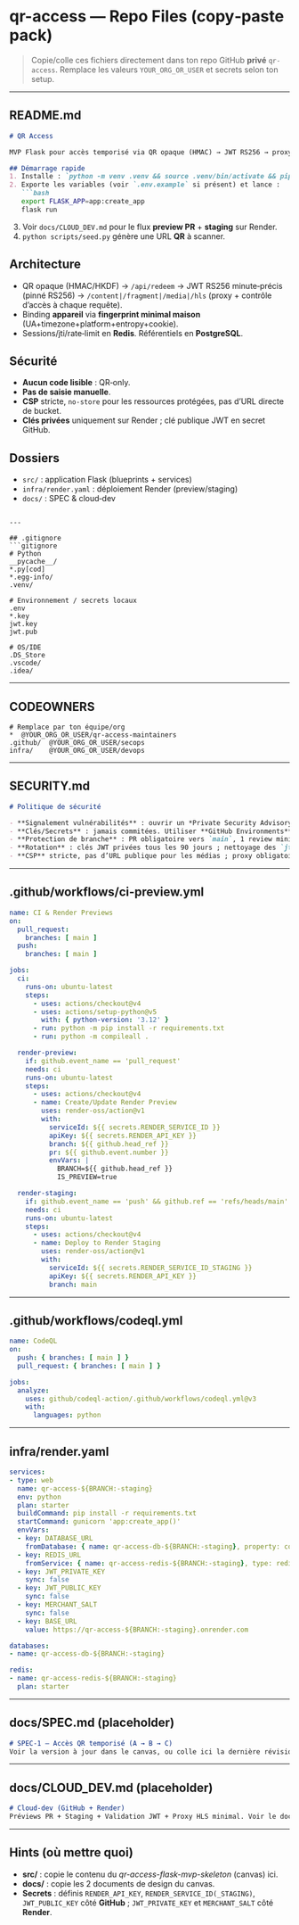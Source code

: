 # qr-access — Repo Files (copy‑paste pack)

> Copie/colle ces fichiers directement dans ton repo GitHub **privé** `qr-access`. Remplace les valeurs `YOUR_ORG_OR_USER` et secrets selon ton setup.

---

## README.md

````md
# QR Access

MVP Flask pour accès temporisé via QR opaque (HMAC) → JWT RS256 → proxy (HTML/Fragments/Images/HLS pré‑généré).

## Démarrage rapide
1. Installe : `python -m venv .venv && source .venv/bin/activate && pip install -r requirements.txt`
2. Exporte les variables (voir `.env.example` si présent) et lance :
   ```bash
   export FLASK_APP=app:create_app
   flask run
````

3. Voir `docs/CLOUD_DEV.md` pour le flux **preview PR** + **staging** sur Render.
4. `python scripts/seed.py` génère une URL **QR** à scanner.

## Architecture

- QR opaque (HMAC/HKDF) → `/api/redeem` → JWT RS256 minute‑précis (pinné RS256) → `/content|/fragment|/media|/hls` (proxy + contrôle d’accès à chaque requête).
- Binding **appareil** via **fingerprint minimal maison** (UA+timezone+platform+entropy+cookie).
- Sessions/jti/rate‑limit en **Redis**. Référentiels en **PostgreSQL**.

## Sécurité

- **Aucun code lisible** : QR‑only.
- **Pas de saisie manuelle**.
- **CSP** stricte, `no-store` pour les ressources protégées, pas d’URL directe de bucket.
- **Clés privées** uniquement sur Render ; clé publique JWT en secret GitHub.

## Dossiers

- `src/` : application Flask (blueprints + services)
- `infra/render.yaml` : déploiement Render (preview/staging)
- `docs/` : SPEC & cloud‑dev

````

---

## .gitignore
```gitignore
# Python
__pycache__/
*.py[cod]
*.egg-info/
.venv/

# Environnement / secrets locaux
.env
*.key
jwt.key
jwt.pub

# OS/IDE
.DS_Store
.vscode/
.idea/
````

---

## CODEOWNERS

```text
# Remplace par ton équipe/org
*  @YOUR_ORG_OR_USER/qr-access-maintainers
.github/  @YOUR_ORG_OR_USER/secops
infra/    @YOUR_ORG_OR_USER/devops
```

---

## SECURITY.md

```md
# Politique de sécurité

- **Signalement vulnérabilités** : ouvrir un *Private Security Advisory* sur GitHub.
- **Clés/Secrets** : jamais commitées. Utiliser **GitHub Environments** et variables Render.
- **Protection de branche** : PR obligatoire vers `main`, 1 review mini, CodeQL requis.
- **Rotation** : clés JWT privées tous les 90 jours ; nettoyage des `jti` expirés.
- **CSP** stricte, pas d’URL publique pour les médias ; proxy obligatoire.
```

---

## .github/workflows/ci-preview\.yml

```yaml
name: CI & Render Previews
on:
  pull_request:
    branches: [ main ]
  push:
    branches: [ main ]

jobs:
  ci:
    runs-on: ubuntu-latest
    steps:
      - uses: actions/checkout@v4
      - uses: actions/setup-python@v5
        with: { python-version: '3.12' }
      - run: python -m pip install -r requirements.txt
      - run: python -m compileall .

  render-preview:
    if: github.event_name == 'pull_request'
    needs: ci
    runs-on: ubuntu-latest
    steps:
      - uses: actions/checkout@v4
      - name: Create/Update Render Preview
        uses: render-oss/action@v1
        with:
          serviceId: ${{ secrets.RENDER_SERVICE_ID }}
          apiKey: ${{ secrets.RENDER_API_KEY }}
          branch: ${{ github.head_ref }}
          pr: ${{ github.event.number }}
          envVars: |
            BRANCH=${{ github.head_ref }}
            IS_PREVIEW=true

  render-staging:
    if: github.event_name == 'push' && github.ref == 'refs/heads/main'
    needs: ci
    runs-on: ubuntu-latest
    steps:
      - uses: actions/checkout@v4
      - name: Deploy to Render Staging
        uses: render-oss/action@v1
        with:
          serviceId: ${{ secrets.RENDER_SERVICE_ID_STAGING }}
          apiKey: ${{ secrets.RENDER_API_KEY }}
          branch: main
```

---

## .github/workflows/codeql.yml

```yaml
name: CodeQL
on:
  push: { branches: [ main ] }
  pull_request: { branches: [ main ] }

jobs:
  analyze:
    uses: github/codeql-action/.github/workflows/codeql.yml@v3
    with:
      languages: python
```

---

## infra/render.yaml

```yaml
services:
- type: web
  name: qr-access-${BRANCH:-staging}
  env: python
  plan: starter
  buildCommand: pip install -r requirements.txt
  startCommand: gunicorn 'app:create_app()'
  envVars:
  - key: DATABASE_URL
    fromDatabase: { name: qr-access-db-${BRANCH:-staging}, property: connectionString }
  - key: REDIS_URL
    fromService: { name: qr-access-redis-${BRANCH:-staging}, type: redis }
  - key: JWT_PRIVATE_KEY
    sync: false
  - key: JWT_PUBLIC_KEY
    sync: false
  - key: MERCHANT_SALT
    sync: false
  - key: BASE_URL
    value: https://qr-access-${BRANCH:-staging}.onrender.com

databases:
- name: qr-access-db-${BRANCH:-staging}

redis:
- name: qr-access-redis-${BRANCH:-staging}
  plan: starter
```

---

## docs/SPEC.md (placeholder)

```md
# SPEC-1 — Accès QR temporisé (A → B → C)
Voir la version à jour dans le canvas, ou colle ici la dernière révision.
```

---

## docs/CLOUD\_DEV.md (placeholder)

```md
# Cloud-dev (GitHub + Render)
Préviews PR + Staging + Validation JWT + Proxy HLS minimal. Voir le doc dédié dans le canvas et reporter ici la version adoptée.
```

---

## Hints (où mettre quoi)

- **src/** : copie le contenu du *qr-access-flask-mvp-skeleton* (canvas) ici.
- **docs/** : copie les 2 documents de design du canvas.
- **Secrets** : définis `RENDER_API_KEY`, `RENDER_SERVICE_ID(_STAGING)`, `JWT_PUBLIC_KEY` côté **GitHub** ; `JWT_PRIVATE_KEY` et `MERCHANT_SALT` côté **Render**.

```
```

